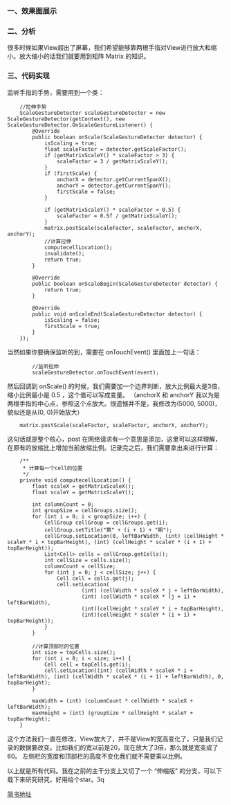### 一、效果图展示



### 二、分析
很多时候如果View超出了屏幕，我们希望能够靠两根手指对View进行放大和缩小。放大缩小的话我们就要用到矩阵 Matrix 的知识。
    
### 三、代码实现
监听手指的手势，需要用到一个类：
```
    //拉伸手势
    ScaleGestureDetector scaleGestureDetector = new ScaleGestureDetector(getContext(), new ScaleGestureDetector.OnScaleGestureListener() {
        @Override
        public boolean onScale(ScaleGestureDetector detector) {
            isScaling = true;
            float scaleFactor = detector.getScaleFactor();
            if (getMatrixScaleY() * scaleFactor > 3) {
                scaleFactor = 3 / getMatrixScaleY();
            }
            if (firstScale) {
                anchorX = detector.getCurrentSpanX();
                anchorY = detector.getCurrentSpanY();
                firstScale = false;
            }

            if (getMatrixScaleY() * scaleFactor < 0.5) {
                scaleFactor = 0.5f / getMatrixScaleY();
            }
            matrix.postScale(scaleFactor, scaleFactor, anchorX, anchorY);
            //计算拉伸
            computecellLocation();
            invalidate();
            return true;
        }

        @Override
        public boolean onScaleBegin(ScaleGestureDetector detector) {
            return true;
        }

        @Override
        public void onScaleEnd(ScaleGestureDetector detector) {
            isScaling = false;
            firstScale = true;
        }
    });
```
当然如果你要确保监听的到，需要在 onTouchEvent() 里面加上一句话：
```
        //监听拉伸
        scaleGestureDetector.onTouchEvent(event);
```
然后回调到 onScale() 的时候，我们需要加一个边界判断，放大比例最大是3倍，缩小比例最小是 0.5 ，这个值可以写成变量。
（anchorX 和 anchorY 我以为是两根手指的中心点，参照这个点放大。很遗憾并不是，我修改为(5000, 5000)，貌似还是从(0, 0)开始放大）
```
    matrix.postScale(scaleFactor, scaleFactor, anchorX, anchorY);
```
这句话就是整个核心，post 在网络请求有一个意思是添加，这里可以这样理解，在原有的放缩比上增加当前放缩比例。记录完之后，我们需要拿出来进行计算：
```
    /**
     * 计算每一个cell的位置
     */
    private void computecellLocation() {
        float scaleX = getMatrixScaleX();
        float scaleY = getMatrixScaleY();

        int columnCount = 0;
        int groupSize = cellGroups.size();
        for (int i = 0; i < groupSize; i++) {
            CellGroup cellGroup = cellGroups.get(i);
            cellGroup.setTitle("第" + (i + 1) + "期");
            cellGroup.setLocation(0, leftBarWidth, (int) (cellHeight * scaleY * i + topBarHeight), (int) (cellHeight * scaleY * (i + 1) + topBarHeight));
            List<Cell> cells = cellGroup.getCells();
            int cellSize = cells.size();
            columnCount = cellSize;
            for (int j = 0; j < cellSize; j++) {
                Cell cell = cells.get(j);
                cell.setLocation(
                        (int) (cellWidth * scaleX * j + leftBarWidth),
                        (int) (cellWidth * scaleX * (j + 1) + leftBarWidth),
                        (int)(cellHeight * scaleY * i + topBarHeight),
                        (int)(cellHeight * scaleY * (i + 1) + topBarHeight));
            }
        }

        //计算顶部栏的位置
        int size = topCells.size();
        for (int i = 0; i < size; i++) {
            Cell cell = topCells.get(i);
            cell.setLocation((int) (cellWidth * scaleX * i + leftBarWidth), (int) (cellWidth * scaleX * (i + 1) + leftBarWidth), 0, topBarHeight);
        }

        maxWidth = (int) (columnCount * cellWidth * scaleX + leftBarWidth);
        maxHeight = (int) (groupSize * cellHeight * scaleY + topBarHeight);
    }
```
这个方法我们一直在修改，View放大了，并不是View的宽高变化了，只是我们记录的数据要改变。比如我们的宽以前是20，现在放大了3倍，那么就是宽变成了60。
左侧栏的宽度和顶部栏的高度不变化我们就不需要乘以比例。


以上就是所有代码。我在之前的主干分支上又切了一个 “伸缩版” 的分支，可以下载下来研究研究，好用给个star。3q


[简书地址](https://www.jianshu.com/p/79884f0bd08a)